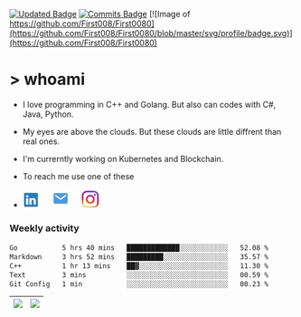 [![Updated Badge](https://badges.pufler.dev/updated/First008/First008)](https://badges.pufler.dev)
[![Commits Badge](https://badges.pufler.dev/commits/monthly/First008)](https://badges.pufler.dev)
[![Image of https://github.com/First008/First0080](https://github.com/First008/First0080/blob/master/svg/profile/badge.svg)](https://github.com/First008/First0080)



<h1> > whoami </h1>

 - I love programming in C++ and Golang. But also can codes with C#, Java, Python.

 - My eyes are above the clouds. But these clouds are little diffrent than real ones.
 
 - I'm currerntly working on Kubernetes and Blockchain.

 - To reach me use one of these  

 - <a href="https://tr.linkedin.com/in/ahmet-yusuf-birinci-0650aa177" rel="nofollow"><img src="./img/linkedin.svg" width="28"></a> &nbsp;
<a href="mailto:ayb84870@gmail.com"><img src="./img/mail.svg" width="33" style="margin: 0px 10px 0px 10px;"></a> &nbsp;
<a href="https://www.instagram.com/ahmetyusufbirinci/"><img src="./img/instagram.svg" width="30"></a>

### Weekly activity
<!--START_SECTION:waka-->
```text
Go           5 hrs 40 mins   █████████████░░░░░░░░░░░░   52.08 % 
Markdown     3 hrs 52 mins   █████████░░░░░░░░░░░░░░░░   35.57 % 
C++          1 hr 13 mins    ██▓░░░░░░░░░░░░░░░░░░░░░░   11.30 % 
Text         3 mins          ░░░░░░░░░░░░░░░░░░░░░░░░░   00.59 % 
Git Config   1 min           ░░░░░░░░░░░░░░░░░░░░░░░░░   00.23 % 
```
<!--END_SECTION:waka-->


|<img src="https://github-readme-stats.vercel.app/api/top-langs/?username=First008&layout=compact&theme=midnight-purple" width="410"/>|<img src="https://github-readme-stats.vercel.app/api?username=First008&show_icons=true&theme=midnight-purple"/>|
|:---:|:---:|
